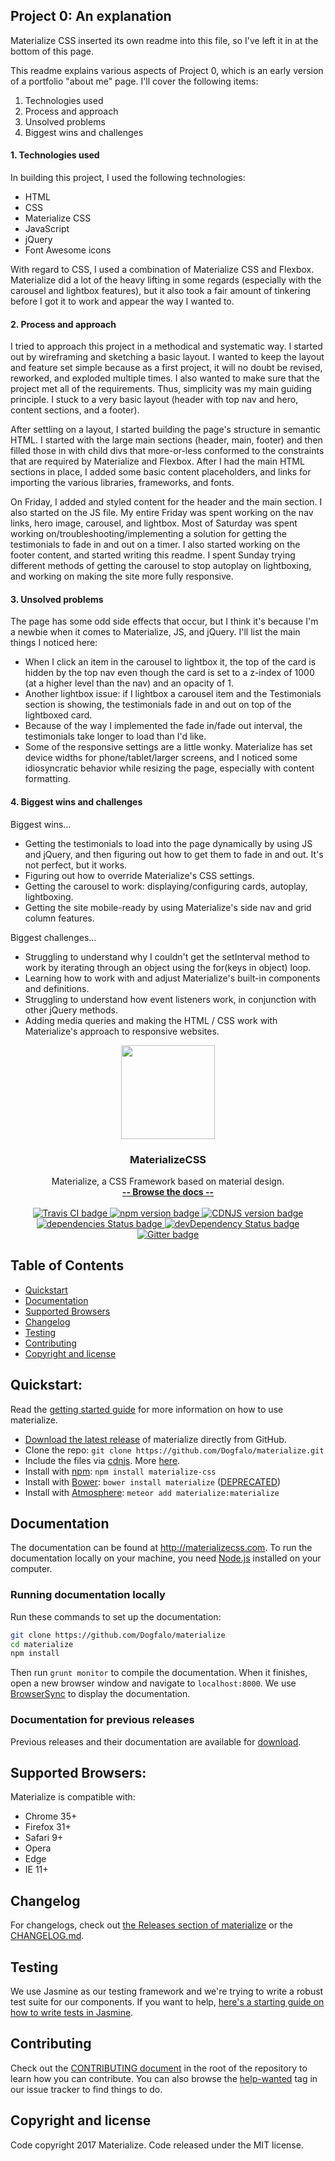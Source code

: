 <h2>Project 0: An explanation</h2>

<p>Materialize CSS inserted its own readme into this file, so I've left it in at the bottom of this page.</p>

<p>This readme explains various aspects of Project 0, which is an early version of a portfolio "about me" page. I'll cover the following items:</p>
<ol>
  <li>Technologies used</li>
  <li>Process and approach</li>
  <li>Unsolved problems</li>
  <li>Biggest wins and challenges</li>
</ol>
  
<h4>1. Technologies used</h4>
<p>In building this project, I used the following technologies:</p>
<ul>
  <li>HTML</li>
  <li>CSS</li>
  <li>Materialize CSS</li>
  <li>JavaScript</li>
  <li>jQuery</li>
  <li>Font Awesome icons</li>
</ul>
<p>With regard to CSS, I used a combination of Materialize CSS and Flexbox. Materialize did a lot of the heavy lifting in some regards (especially with the carousel and lightbox features), but it also took a fair amount of tinkering before I got it to work and appear the way I wanted to.</p>

<h4>2. Process and approach</h4>
<p>I tried to approach this project in a methodical and systematic way. I started out by wireframing and sketching a basic layout. I wanted to keep the layout and feature set simple because as a first project, it will no doubt be revised, reworked, and exploded multiple times. I also wanted to make sure that the project met all of the requirements. Thus, simplicity was my main guiding principle. I stuck to a very basic layout (header with top nav and hero, content sections, and a footer).</p>

<p>After settling on a layout, I started building the page's structure in semantic HTML. I started with the large main sections (header, main, footer) and then filled those in with child divs that more-or-less conformed to the constraints that are required by Materialize and Flexbox. After I had the main HTML sections in place, I added some basic content placeholders, and links for importing the  various libraries, frameworks, and fonts.</p>

<p>On Friday, I added and styled content for the header and the main section. I also started on the JS file. My entire Friday was spent working on the nav links, hero image, carousel, and lightbox. Most of Saturday was spent working on/troubleshooting/implementing a solution for getting the testimonials to fade in and out on a timer. I also started working on the footer content, and started writing this readme. I spent Sunday trying different methods of getting the carousel to stop autoplay on lightboxing, and working on making the site more fully responsive.</p>

<h4>3. Unsolved problems</h4>
<p>The page has some odd side effects that occur, but I think it's because I'm a newbie when it comes to Materialize, JS, and jQuery. I'll list the main things I noticed here:</p>
<ul>
  <li>When I click an item in the carousel to lightbox it, the top of the card is hidden by the top nav even though the card is set to a z-index of 1000 (at a higher level than the nav) and an opacity of 1.</li>
  <li>Another lightbox issue: if I lightbox a carousel item and the Testimonials section is showing, the testimonials fade in and out on top of the lightboxed card.</li>
  <li>Because of the way I implemented the fade in/fade out interval, the testimonials take longer to load than I'd like.</li>
  <li>Some of the responsive settings are a little wonky. Materialize has set device widths for phone/tablet/larger screens, and I noticed some idiosyncratic behavior while resizing the page, especially with content formatting.</li>
</ul>

<h4>4. Biggest wins and challenges</h4>
<p>Biggest wins...</p>
<ul>
  <li>Getting the testimonials to load into the page dynamically by using JS and jQuery, and then figuring out how to get them to fade in and out. It's not perfect, but it works.</li>
  <li>Figuring out how to override Materialize's CSS settings.</li>
  <li>Getting the carousel to work: displaying/configuring cards, autoplay, lightboxing.</li>
  <li>Getting the site mobile-ready by using Materialize's side nav and grid column features.</li>
</ul>
<p>Biggest challenges...</p>
<ul>
  <li>Struggling to understand why I couldn't get the setInterval method to work by iterating through an object using the for(keys in object) loop.</li>
  <li>Learning how to work with and adjust Materialize's built-in components and definitions. </li>
  <li>Struggling to understand how event listeners work, in conjunction with other jQuery methods.</li>
  <li>Adding media queries and making the HTML / CSS work with Materialize's approach to responsive websites.</li>
</ul>

<p>
<p>
<p>
<p>
<p>
<p>
<p>
<p>
<p>

<p align="center">
  <a href="http://materializecss.com/">
    <img src="http://materializecss.com/res/materialize.svg" width="150">
  </a>

  <h3 align="center">MaterializeCSS</h3>

  <p align="center">
    Materialize, a CSS Framework based on material design.
    <br>
    <a href="http://materializecss.com/"><strong>-- Browse the docs --</strong></a>
    <br>
    <br>
    <a href="https://travis-ci.org/Dogfalo/materialize">
      <img src="https://travis-ci.org/Dogfalo/materialize.svg?branch=master" alt="Travis CI badge">
    </a>
    <a href="https://badge.fury.io/js/materialize-css">
      <img src="https://badge.fury.io/js/materialize-css.svg" alt="npm version badge">
    </a>
    <a href="https://cdnjs.com/libraries/materialize">
      <img src="https://img.shields.io/cdnjs/v/materialize.svg" alt="CDNJS version badge">
    </a>
    <a href="https://david-dm.org/Dogfalo/materialize">
      <img src="https://david-dm.org/Dogfalo/materialize/status.svg" alt="dependencies Status badge">
      </a>
    <a href="https://david-dm.org/Dogfalo/materialize#info=devDependencies">
      <img src="https://david-dm.org/Dogfalo/materialize/dev-status.svg" alt="devDependency Status badge">
    </a>
    <a href="https://gitter.im/Dogfalo/materialize">
      <img src="https://badges.gitter.im/Join%20Chat.svg" alt="Gitter badge">
    </a>
</p>

## Table of Contents
- [Quickstart](#quickstart)
- [Documentation](#documentation)
- [Supported Browsers](#supported-browsers)
- [Changelog](#changelog)
- [Testing](#testing)
- [Contributing](#contributing)
- [Copyright and license](#copyright-and-license)

## Quickstart:
Read the [getting started guide](http://materializecss.com/getting-started.html) for more information on how to use materialize.

- [Download the latest release](https://github.com/Dogfalo/materialize/releases/latest) of materialize directly from GitHub.
- Clone the repo: `git clone https://github.com/Dogfalo/materialize.git`
- Include the files via [cdnjs](https://cdnjs.com/libraries/materialize). More [here](http://materializecss.com/getting-started.html).
- Install with [npm](https://www.npmjs.com): `npm install materialize-css`
- Install with [Bower](https://bower.io): `bower install materialize` ([DEPRECATED](https://bower.io/blog/2017/how-to-migrate-away-from-bower/))
- Install with [Atmosphere](https://atmospherejs.com): `meteor add materialize:materialize`

## Documentation
The documentation can be found at <http://materializecss.com>. To run the documentation locally on your machine, you need [Node.js](https://nodejs.org/en/) installed on your computer.

### Running documentation locally
Run these commands to set up the documentation:

```bash
git clone https://github.com/Dogfalo/materialize
cd materialize
npm install
```

Then run `grunt monitor` to compile the documentation. When it finishes, open a new browser window and navigate to `localhost:8000`. We use [BrowserSync](https://www.browsersync.io/) to display the documentation.

### Documentation for previous releases
Previous releases and their documentation are available for [download](https://github.com/Dogfalo/materialize/releases).

## Supported Browsers:
Materialize is compatible with:

- Chrome 35+
- Firefox 31+
- Safari 9+
- Opera
- Edge
- IE 11+

## Changelog
For changelogs, check out [the Releases section of materialize](https://github.com/Dogfalo/materialize/releases) or the [CHANGELOG.md](CHANGELOG.md).

## Testing
We use Jasmine as our testing framework and we're trying to write a robust test suite for our components. If you want to help, [here's a starting guide on how to write tests in Jasmine](CONTRIBUTING.md#jasmine-testing-guide).

## Contributing
Check out the [CONTRIBUTING document](CONTRIBUTING.md) in the root of the repository to learn how you can contribute. You can also browse the [help-wanted](https://github.com/Dogfalo/materialize/labels/help-wanted) tag in our issue tracker to find things to do.

## Copyright and license
Code copyright 2017 Materialize. Code released under the MIT license.
